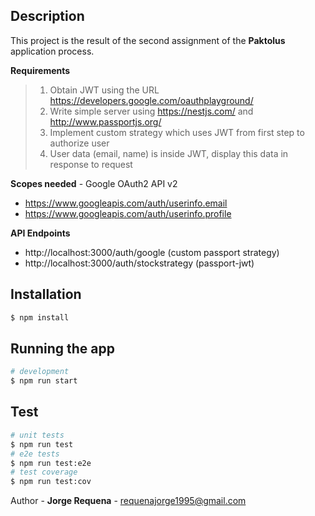 ## Description
This project is the result of the second assignment of the **Paktolus** application process.

**Requirements**

> 1.  Obtain JWT using the URL https://developers.google.com/oauthplayground/
> 2.  Write simple server using https://nestjs.com/ and http://www.passportjs.org/ 
> 3.  Implement custom strategy which uses JWT from first step to authorize user
> 4.  User data (email, name) is inside JWT, display this data in response to request

**Scopes needed** - Google OAuth2 API v2  
- https://www.googleapis.com/auth/userinfo.email
- https://www.googleapis.com/auth/userinfo.profile

**API Endpoints**
- http://localhost:3000/auth/google (custom passport strategy)
- http://localhost:3000/auth/stockstrategy (passport-jwt)

## Installation
```bash
$ npm install
```
## Running the app
```bash
# development
$ npm run start
```
## Test
```bash
# unit tests
$ npm run test
# e2e tests
$ npm run test:e2e
# test coverage
$ npm run test:cov
```

 Author - **Jorge Requena** - requenajorge1995@gmail.com
